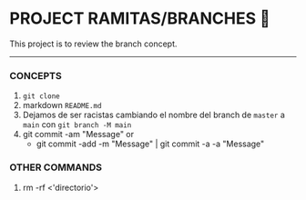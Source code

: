 # PROJECT RAMITAS/BRANCHES 🌿

This project is to review the branch concept.

---

### CONCEPTS
1. `git clone`
2. markdown `README.md`
3. Dejamos de ser racistas cambiando el nombre del branch de `master` a `main` con `git branch -M main`
4. git commit -am "Message" or 
    * git commit -add -m "Message" | git commit -a -a "Message"

### OTHER COMMANDS
1. rm -rf <'directorio'>